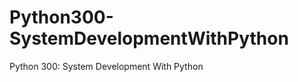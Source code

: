 Python300-SystemDevelopmentWithPython
=====================================

Python 300: System Development With Python
